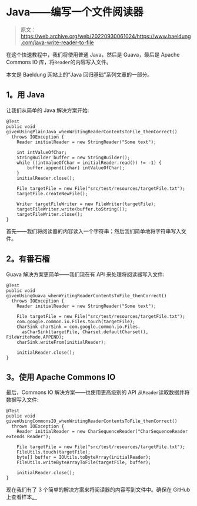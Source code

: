 # Java——编写一个文件阅读器

> 原文：<https://web.archive.org/web/20220930061024/https://www.baeldung.com/java-write-reader-to-file>

在这个快速教程中，我们将使用普通 Java，然后是 Guava，最后是 Apache Commons IO 库，将`Reader`的内容写入文件。

本文是 Baeldung 网站上的“Java 回归基础”系列文章的一部分。

## 1。用 Java

让我们从简单的 Java 解决方案开始:

```
@Test
public void givenUsingPlainJava_whenWritingReaderContentsToFile_thenCorrect() 
  throws IOException {
    Reader initialReader = new StringReader("Some text");

    int intValueOfChar;
    StringBuilder buffer = new StringBuilder();
    while ((intValueOfChar = initialReader.read()) != -1) {
        buffer.append((char) intValueOfChar);
    }
    initialReader.close();

    File targetFile = new File("src/test/resources/targetFile.txt");
    targetFile.createNewFile();

    Writer targetFileWriter = new FileWriter(targetFile);
    targetFileWriter.write(buffer.toString());
    targetFileWriter.close();
}
```

首先——我们将阅读器的内容读入一个字符串；然后我们简单地将字符串写入文件。

## 2。有番石榴

Guava 解决方案更简单——我们现在有 API 来处理将阅读器写入文件:

```
@Test
public void givenUsingGuava_whenWritingReaderContentsToFile_thenCorrect() 
  throws IOException {
    Reader initialReader = new StringReader("Some text");

    File targetFile = new File("src/test/resources/targetFile.txt");
    com.google.common.io.Files.touch(targetFile);
    CharSink charSink = com.google.common.io.Files.
      asCharSink(targetFile, Charset.defaultCharset(), FileWriteMode.APPEND);
    charSink.writeFrom(initialReader);

    initialReader.close();
}
```

## 3。使用 Apache Commons IO

最后，Commons IO 解决方案——也使用更高级别的 API 从`Reader`读取数据并将数据写入文件:

```
@Test
public void givenUsingCommonsIO_whenWritingReaderContentsToFile_thenCorrect() 
  throws IOException {
    Reader initialReader = new CharSequenceReader("CharSequenceReader extends Reader");

    File targetFile = new File("src/test/resources/targetFile.txt");
    FileUtils.touch(targetFile);
    byte[] buffer = IOUtils.toByteArray(initialReader);
    FileUtils.writeByteArrayToFile(targetFile, buffer);

    initialReader.close();
}
```

现在我们有了 3 个简单的解决方案来将阅读器的内容写到文件中。确保在 GitHub 上查看样本[。](https://web.archive.org/web/20211023204433/https://github.com/eugenp/tutorials/tree/master/core-java-modules/core-java-io-conversions)